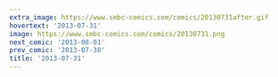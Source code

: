 ```yaml
---
extra_image: https://www.smbc-comics.com/comics/20130731after.gif
hovertext: '2013-07-31'
image: https://www.smbc-comics.com/comics/20130731.png
next_comic: '2013-08-01'
prev_comic: '2013-07-30'
title: '2013-07-31'
---
```


